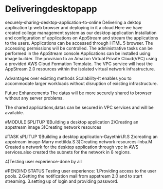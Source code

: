 # Deliveringdesktopapp
securely-sharing-desktop-application-to-online
Delivering a dektop application tp web browser and deploying in it a cloud.Here we have created college management system as our desktop application Installation and configuration of applications on AppStream and stream the applications to the users. Applications can be accessed through HTML 5 browser. The accessing permissions will be controlled. The administrative tasks can be performed in the AppStream console.Applications can be installed using image builder. The provision to an Amazon Virtual Private Cloud(VPC) using a provided AWS Cloud Formation Template. The VPC service will host the AppStream 2.0 resources within the isolated virtual network infrastructure.


Advantages over existing methods Scalability-It enables you to accommodate larger workloads without disruption of existing infrastructure.

Future Enhancements The datas will be more securely shared to browser without any server problems.

The shared applications,datas can be secured in VPC services and will be available.

#MODULE SPLITUP
1)Building a desktop application
2)Creating an appstream image
3)Creating network resources

#TASK sPLITUP
1)Building a desktop application-Gayethiri.R.S 
2)creating an appstream image-Marry mettilda.S 
3)Creating network resources-Inba.M
   Created a network for the desktop application through vpc in AWS services.also created the subnets for the network in 6 regions.
 
4)Testing user experience-done by all

#PENDIND STATUS
Testing user experience:
1.Providing access to the user pools.
2.Getting the notification mail from appstream 2.0 and to start streaming.
3.setting up of login and providing password.

